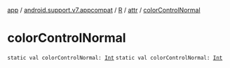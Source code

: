 [app](../../../index.md) / [android.support.v7.appcompat](../../index.md) / [R](../index.md) / [attr](index.md) / [colorControlNormal](./color-control-normal.md)

# colorControlNormal

`static val colorControlNormal: `[`Int`](https://kotlinlang.org/api/latest/jvm/stdlib/kotlin/-int/index.html)
`static val colorControlNormal: `[`Int`](https://kotlinlang.org/api/latest/jvm/stdlib/kotlin/-int/index.html)